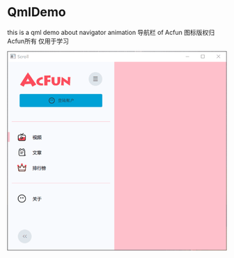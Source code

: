 # QmlDemo
this is a qml demo about navigator animation 导航栏 of Acfun
图标版权归Acfun所有 仅用于学习


![效果](demo.gif)